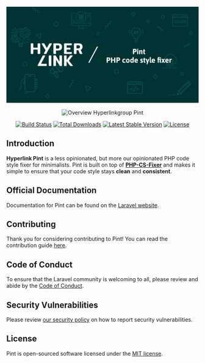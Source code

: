 <p align="center"><img src="/art/logo.jpg" width="1280" alt="Logo Hyperlinkgroup Pint"></p>

<p align="center">
    <img src="/art/overview.png" alt="Overview Hyperlinkgroup Pint" style="width:70%;">
</p>

<p align="center">
    <a href="https://github.com/hyperlinkgroup/pint/actions"><img src="https://github.com/hyperlinkgroup/pint/workflows/tests/badge.svg" alt="Build Status"></a>
    <a href="https://packagist.org/packages/hyperlinkgroup/pint"><img src="https://img.shields.io/packagist/dt/hyperlinkgroup/pint" alt="Total Downloads"></a>
    <a href="https://packagist.org/packages/hyperlingkroup/pint"><img src="https://img.shields.io/packagist/v/hyperlinkgroup/pint" alt="Latest Stable Version"></a>
    <a href="https://packagist.org/packages/hyperlinkgroup/pint"><img src="https://img.shields.io/packagist/l/hyperlinkgroup/pint" alt="License"></a>
</p>

<a name="introduction"></a>
## Introduction

**Hyperlink Pint** is a less opinionated, but more our opinionated PHP code style fixer for minimalists. Pint is built on top of **[PHP-CS-Fixer](https://github.com/FriendsOfPHP/PHP-CS-Fixer)** and makes it simple to ensure that your code style stays **clean** and **consistent**.

## Official Documentation

Documentation for Pint can be found on the [Laravel website](https://laravel.com/docs/pint).

<a name="contributing"></a>
## Contributing

Thank you for considering contributing to Pint! You can read the contribution guide [here](.github/CONTRIBUTING.md).

<a name="code-of-conduct"></a>
## Code of Conduct

To ensure that the Laravel community is welcoming to all,
please review and abide by the [Code of Conduct](https://laravel.com/docs/contributions#code-of-conduct).

<a name="security-vulnerabilities"></a>
## Security Vulnerabilities

Please review [our security policy](https://github.com/laravel/pint/security/policy) on how to report security vulnerabilities.

<a name="license"></a>
## License

Pint is open-sourced software licensed under the [MIT license](LICENSE.md).
